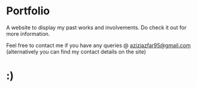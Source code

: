 # Portfolio

A website to display my past works and involvements. Do check it out for more information.


Feel free to contact me if you have any queries @ aziziazfar95@gmail.com (alternatively you can find my contact details on the site)    

# :) 
